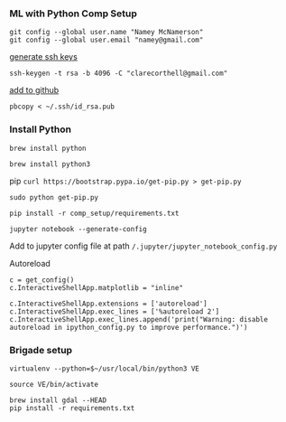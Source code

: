 ### ML with Python Comp Setup

```
git config --global user.name "Namey McNamerson"
git config --global user.email "namey@gmail.com"
```

[generate ssh keys](https://help.github.com/articles/generating-a-new-ssh-key-and-adding-it-to-the-ssh-agent/)

`ssh-keygen -t rsa -b 4096 -C "clarecorthell@gmail.com"`

[add to github](https://help.github.com/articles/adding-a-new-ssh-key-to-your-github-account/)

`pbcopy < ~/.ssh/id_rsa.pub`

### Install Python
`brew install python`

`brew install python3`

pip `curl https://bootstrap.pypa.io/get-pip.py > get-pip.py`

`sudo python get-pip.py`

`pip install -r comp_setup/requirements.txt`

`jupyter notebook --generate-config`

Add to jupyter config file at path `/.jupyter/jupyter_notebook_config.py`

Autoreload
```
c = get_config()
c.InteractiveShellApp.matplotlib = "inline"

c.InteractiveShellApp.extensions = ['autoreload']
c.InteractiveShellApp.exec_lines = ['%autoreload 2']
c.InteractiveShellApp.exec_lines.append('print("Warning: disable autoreload in ipython_config.py to improve performance.")')
```

### Brigade setup

`virtualenv --python=$~/usr/local/bin/python3 VE`

`source VE/bin/activate`

```
brew install gdal --HEAD
pip install -r requirements.txt
```

